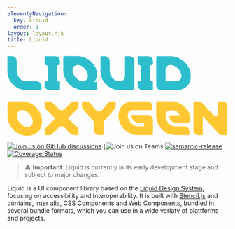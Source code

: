 ```yaml
---
eleventyNavigation:
  key: Liquid
  order: 1
layout: layout.njk
title: Liquid
---
```


[//]: # "autogenerated"

<svg class="docs-main__header-image" xmlns="http://www.w3.org/2000/svg" fill="none" viewBox="0 0 478 174">
  <title>Liquid Oxygen</title>
  <path fill="#2DBECD" d="M41 74h30.7c1.3 0 2-.6 2-1.7v-6c0-7-4.1-11.3-11.3-11.3H41.2c-12.7 0-20.7-11.1-20.7-23.2V11.9C20.5 5 16.3.5 9 .5H2C.8.5.2 1.3.2 2.5v29.7A40.3 40.3 0 0041.1 74zm51.5 0h19.7c1.3 0 2-.6 2-1.7V56.7c0-1.1-.7-1.7-2-1.7h-4.4V24c0-3 1.4-4.4 4.4-4.4 1.3 0 2-.6 2-1.8V12c0-3.6-1-6.3-3-8.3-2-2-4.7-3-8.3-3H83c-1.3 0-2 .5-2 1.7v15.5c0 1.2.7 1.8 2 1.8 3 0 4.5 1.4 4.5 4.4v31h-4.5c-1.3 0-2 .6-2 1.7v6c0 3.5 1 6.3 3 8.3 2 2 4.8 3 8.4 3zm71.1 0h29.2c1.3 0 2-.6 2-1.7V58.2c0-1.2-.7-1.8-2-1.8h-5.4c2.6-2.1 4.4-4.7 5.7-7.5 1.2-2.7 1.8-5.9 1.8-9.5 0-4.9-1.3-9.6-3.8-14.4A45.5 45.5 0 00152.7.5H123c-1.1 0-1.7.8-1.7 2v29.3c0 5.6 1.2 11 3.6 16.1a45.8 45.8 0 0022.9 22.6c5 2.3 10.2 3.5 15.7 3.5zm-.3-18.9a15 15 0 01-7.6-2.1 32 32 0 01-7-5.5 26.4 26.4 0 01-5.1-7.5c-1.3-2.7-2-5.6-2-8.3 0-3.6 1-6.5 3.1-8.7 2.2-2.1 5-3.3 8.2-3.3 2.5 0 5 .7 7.7 2.2a29.7 29.7 0 0112.1 13c1.3 2.8 2 5.5 2 8.3 0 3.4-1 6.3-3.2 8.5a10.8 10.8 0 01-8.2 3.4zM245 74h28.8c1.2 0 1.7-.6 1.7-1.9v-60c0-7-4.1-11.4-11.3-11.4H257c-1.2 0-1.7.7-1.7 2v40c0 7.2-4.4 12.4-11.8 12.4-12.4 0-21.4-11.5-21.4-24.6V12.1c0-7-4.1-11.4-11.3-11.4h-7.1c-1.2 0-1.7.7-1.7 2v28c0 24.9 16.8 43.4 42.9 43.4V74zm49.1 0H314c1.3 0 2-.6 2-1.7V56.7c0-1.1-.7-1.7-2-1.7h-4.5V24c0-3 1.4-4.4 4.5-4.4 1.3 0 2-.6 2-1.8V12c0-3.6-1-6.3-3-8.3-2-2-4.8-3-8.4-3h-19.7c-1.3 0-2 .5-2 1.7v15.5c0 1.2.7 1.8 2 1.8 3 0 4.4 1.4 4.4 4.4v31h-4.4c-1.3 0-2 .6-2 1.7v6c0 3.5 1 6.3 3 8.3 2 2 4.7 3 8.3 3zm40.3 0h31.1c10.2 0 18.2-2.4 24-7.8 5.5-5.2 8.4-12.8 8.4-23 0-6-1.1-11.4-3.6-16.6A46 46 0 00370.4 4 43.4 43.4 0 00354 .7h-29.2c-1.2 0-1.8.7-1.8 2v60c0 3.7 1 6.4 3 8.4s4.8 3 8.4 3V74zm8.8-18.9V31.8c0-3.6 1-6.5 2.9-8.8a9.8 9.8 0 017.8-3.3c2.8 0 5.7.7 8.6 2 2.7 1.5 5.3 3.3 7.6 5.6a33 33 0 015.5 7.8c1.4 2.9 2.2 5.8 2.2 8.8 0 3.6-1.2 6.3-3.5 8.2-2.4 2-5.3 3-8.6 3h-22.5z"/>
  <path fill="#FFC832" d="M43.5 173.4c19.4 0 31.8-13.2 31.8-31.8 0-22.7-20.3-43-43-43H2.2c-1.2 0-1.8.7-1.8 2v29.8c0 22.6 20.5 43 43.1 43zm-.1-19c-10.7 0-22.8-13.5-22.8-24.5 0-7.2 4.8-12.3 11.8-12.3 11 0 22.8 13.2 22.8 24.4 0 7.4-4.5 12.4-11.8 12.4zM82.7 172h6.8c3.6 0 6.3-1 8.5-3.2l12.8-13c2-2 4.3-3.1 6.8-3.1 2.4 0 4.6 1 6.6 3l12.8 13.1c2.2 2.2 4.9 3.2 8.5 3.2h7.2c1.2 0 1.7-.6 1.7-1.9v-6.9c0-3.6-1-6.3-3.1-8.5l-20-19.4 20-19.6c2.1-2.2 3.1-5 3.1-8.5v-6.5c0-1.3-.6-2-1.7-2h-6.8c-3.6 0-6.3 1-8.5 3.2l-12.8 13c-2 2-4.3 3-6.8 3-2.4 0-4.6-1-6.6-3l-12.8-13a11.3 11.3 0 00-8.5-3.2h-7.2c-1.2 0-1.7.7-1.7 2v7c0 3.5 1 6.3 3.1 8.4l20 19.6-20 19.4a11.3 11.3 0 00-3.1 8.5v6.5c0 1.3.5 1.9 1.7 1.9zm117.1 0h7c1.2 0 1.8-.6 1.8-1.9v-27l23.3-27c2.2-2.6 3.3-5 3.3-8.2v-7.2c0-1.3-.5-2-1.7-2h-6.8c-3.3 0-6 1.1-8.2 3.6l-13 15.4a9.1 9.1 0 01-6.7 3c-2.3 0-5-1.3-6.6-3l-13.4-15.8c-1.9-2.2-4.6-3.2-8.5-3.2h-6.8c-1.1 0-1.7.7-1.7 2v7.2c0 3.3 1.6 6.6 3.2 8.5l23.4 27.4v17c0 7 4.2 11.3 11.4 11.3v-.1zm84.4 0H314c1.3 0 2-.6 2-1.7v-30.9c0-3.6-1-6.3-3-8.3-2-2-4.8-3-8.4-3h-33.2c-1.3 0-2 .5-2 1.7 0 6.3 4 11.8 10 14.1a16 16 0 006 1.2h11.2v7.9h-12.1c-3 0-6-.7-8.8-2.2a28.2 28.2 0 01-12.5-13.3 21 21 0 01-2-8.7c0-3.6 1.2-6.5 3.5-8.4 2.3-1.8 5.2-2.8 8.7-2.8h39.2c1.3 0 2-.6 2-1.8V110c0-3.6-1-6.3-3-8.3-2-2-4.8-3-8.4-3h-29.7a32.2 32.2 0 00-23.2 8.5c-2.8 2.7-5.1 5.8-6.7 9.6-1.6 3.9-2.5 8-2.5 12.8a42.6 42.6 0 0026.8 39.2 42.3 42.3 0 0016.4 3.3zm80.7 0h28.2c1.3 0 2-.6 2-1.7v-6c0-7-4.1-11.3-11.3-11.3H365c-11.9 0-21.8-11.2-21.8-23.3 0-7.5 4.5-12.1 13.4-12.1 6.8 0 13.8 3.7 18.3 11.2h-21.6c-1.3 0-2 .6-2 1.7 0 8.8 7.9 15.3 15.7 15.3h20.6c6.9 0 9.6-3.9 9.6-9.7 0-19.1-20.9-37.6-41.9-37.6h-30.5c-1.2 0-1.8.8-1.8 2v29.2A42.4 42.4 0 00365 172zm50.3 0h7c1.2 0 1.8-.6 1.8-1.9v-39l35.1 37.7c2 2.2 4.6 3.3 8 3.3h8.4c1.2 0 1.8-.7 1.8-2v-60c0-3.6-1-6.4-3-8.4s-4.8-3-8.4-3h-7c-1.2 0-1.8.7-1.8 2v22.6c0 1.9-.4 3.5-1.3 4.6-1 1.3-2.3 1.9-4.2 1.9-2.1 0-4.1-1-6-3l-23-24.8c-2-2.2-4.7-3.3-8-3.3h-9c-1.2 0-1.8.7-1.8 2v60c0 3.7 1 6.4 3 8.4s4.8 3 8.4 3v-.1z"/>
</svg>

[![Join us on GitHub discussions](https://img.shields.io/badge/Join%20us-on%20GitHub%20discussions-blue?style=flat&color=0F69AF)](https://github.com/emdgroup-liquid/liquid/discussions)
[![Join us on Teams](https://teams.microsoft.com/l/channel/19%3a65402255fa9843b98d97b4b52625295e%40thread.tacv2/Liquid%2520Design%2520System?groupId=88f23881-53e2-4a99-ad5c-8188c1087bbf&tenantId=db76fb59-a377-4120-bc54-59dead7d39c9)
[![semantic-release](https://img.shields.io/badge/%20%20%F0%9F%93%A6%F0%9F%9A%80-semantic--release-e10079.svg?style=flat&color=B93679)](https://github.com/semantic-release/semantic-release)
[![Coverage Status](https://coveralls.io/repos/github/emdgroup-liquid/liquid/badge.svg?branch=develop)](https://coveralls.io/github/emdgroup-liquid/liquid?branch=develop)

> ⚠️  **Important**: Liquid is currently in its early development stage and subject to major changes.

Liquid is a UI component library based on the [Liquid Design System](https://lds.merck.design/), focusing on accessibility and interoperability. It is built with [Stencil.js](https://stenciljs.com) and contains, inter alia, CSS Components and Web Components, bundled in several bundle formats, which you can use in a wide veriaty of plattforms and projects.

<docs-page-nav next-title="Getting Started" next-href="/liquid/getting-started/"></docs-page-nav>